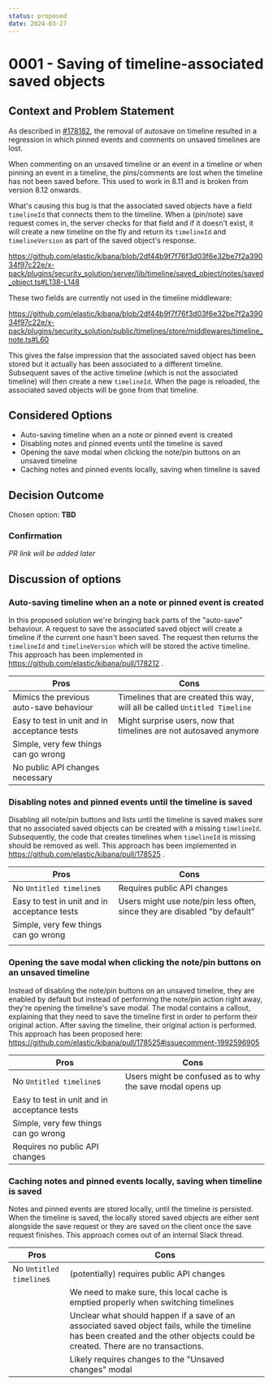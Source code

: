 ```yaml
---
status: proposed
date: 2024-03-27
---
```


# 0001 - Saving of timeline-associated saved objects

## Context and Problem Statement

As described in [#178182](https://github.com/elastic/kibana/issues/178182), the removal of autosave on timeline resulted in a regression in which pinned events and comments on unsaved timelines are lost.

When commenting on an unsaved timeline or an event in a timeline or when pinning an event in a timeline, the pins/comments are lost when the timeline has not been saved before. This used to work in 8.11 and is broken from version 8.12 onwards.

What's causing this bug is that the associated saved objects have a field `timelineId` that connects them to the timeline. When a (pin/note) save request comes in, the server checks for that field and if it doesn't exist, it will create a new timeline on the fly and return its `timelineId` and `timelineVersion` as part of the saved object's response.

https://github.com/elastic/kibana/blob/2df44b9f7f76f3d03f6e32be7f2a39034f97c22e/x-pack/plugins/security_solution/server/lib/timeline/saved_object/notes/saved_object.ts#L138-L148

These two fields are currently not used in the timeline middleware:

https://github.com/elastic/kibana/blob/2df44b9f7f76f3d03f6e32be7f2a39034f97c22e/x-pack/plugins/security_solution/public/timelines/store/middlewares/timeline_note.ts#L60

This gives the false impression that the associated saved object has been stored but it actually has been associated to a different timeline. Subsequent saves of the active timeline (which is not the associated timeline) will then create a new `timelineId`. When the page is reloaded, the associated saved objects will be gone from that timeline.

## Considered Options

- Auto-saving timeline when an a note or pinned event is created
- Disabling notes and pinned events until the timeline is saved
- Opening the save modal when clicking the note/pin buttons on an unsaved timeline
- Caching notes and pinned events locally, saving when timeline is saved

## Decision Outcome

Chosen option: **TBD**

### Confirmation

_PR link will be added later_

## Discussion of options

### Auto-saving timeline when an a note or pinned event is created

In this proposed solution we're bringing back parts of the "auto-save" behaviour. A request to save the associated saved object will create a timeline if the current one hasn't been saved. The request then returns the `timelineId` and `timelineVersion` which will be stored the active timeline.
This approach has been implemented in https://github.com/elastic/kibana/pull/178212 .

| Pros                                         | Cons                                                                        |
| -------------------------------------------- | --------------------------------------------------------------------------- |
| Mimics the previous auto-save behaviour      | Timelines that are created this way, will all be called `Untitled Timeline` |
| Easy to test in unit and in acceptance tests | Might surprise users, now that timelines are not autosaved anymore          |
| Simple, very few things can go wrong         |                                                                             |
| No public API changes necessary              |                                                                             |

### Disabling notes and pinned events until the timeline is saved

Disabling all note/pin buttons and lists until the timeline is saved makes sure that no associated saved objects can be created with a missing `timelineId`. Subsequently, the code that creates timelines when `timelineId` is missing should be removed as well.
This approach has been implemented in https://github.com/elastic/kibana/pull/178525 .

| Pros                                         | Cons                                                                      |
| -------------------------------------------- | ------------------------------------------------------------------------- |
| No `Untitled timeline`s                      | Requires public API changes                                               |
| Easy to test in unit and in acceptance tests | Users might use note/pin less often, since they are disabled "by default" |
| Simple, very few things can go wrong         |                                                                           |
|                                              |                                                                           |

### Opening the save modal when clicking the note/pin buttons on an unsaved timeline

Instead of disabling the note/pin buttons on an unsaved timeline, they are enabled by default but instead of performing the note/pin action right away, they're opening the timeline's save modal. The modal contains a callout, explaining that they need to save the timeline first in order to perform their original action. After saving the timeline, their original action is performed.
This approach has been proposed here: https://github.com/elastic/kibana/pull/178525#issuecomment-1992596905

| Pros                                         | Cons                                                      |
| -------------------------------------------- | --------------------------------------------------------- |
| No `Untitled timeline`s                      | Users might be confused as to why the save modal opens up |
| Easy to test in unit and in acceptance tests |                                                           |
| Simple, very few things can go wrong         |                                                           |
| Requires no public API changes               |                                                           |

### Caching notes and pinned events locally, saving when timeline is saved

Notes and pinned events are stored locally, until the timeline is persisted. When the timeline is saved, the locally stored saved objects are either sent alongside the save request or they are saved on the client once the save request finishes.
This approach comes out of an internal Slack thread.

| Pros                    | Cons                                                                                                                                                                             |
| ----------------------- | -------------------------------------------------------------------------------------------------------------------------------------------------------------------------------- |
| No `Untitled timeline`s | (potentially) requires public API changes                                                                                                                                        |
|                         | We need to make sure, this local cache is emptied properly when switching timelines                                                                                              |
|                         | Unclear what should happen if a save of an associated saved object fails, while the timeline has been created and the other objects could be created. There are no transactions. |
|                         | Likely requires changes to the "Unsaved changes" modal                                                                                                                           |
